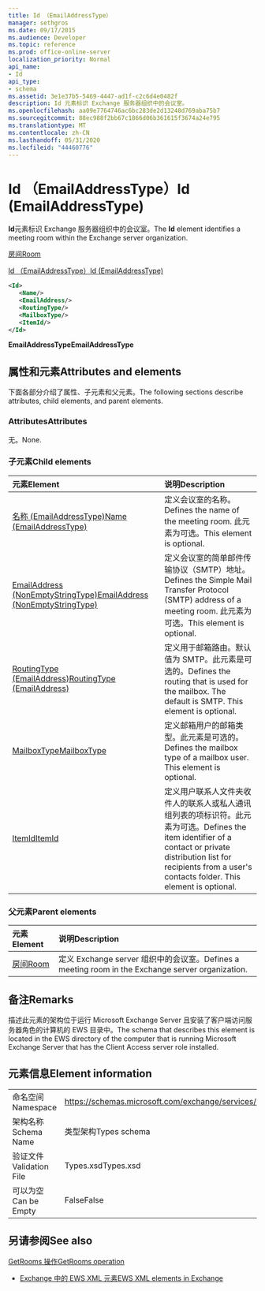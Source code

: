 ```yaml
---
title: Id （EmailAddressType）
manager: sethgros
ms.date: 09/17/2015
ms.audience: Developer
ms.topic: reference
ms.prod: office-online-server
localization_priority: Normal
api_name:
- Id
api_type:
- schema
ms.assetid: 3e1e37b5-5469-4447-ad1f-c2c6d4e0482f
description: Id 元素标识 Exchange 服务器组织中的会议室。
ms.openlocfilehash: aa09e7764746ac6bc283de2d13248d769aba75b7
ms.sourcegitcommit: 88ec988f2bb67c1866d06b361615f3674a24e795
ms.translationtype: MT
ms.contentlocale: zh-CN
ms.lasthandoff: 05/31/2020
ms.locfileid: "44460776"
---
```

# <a name="id-emailaddresstype"></a><span data-ttu-id="9d944-103">Id （EmailAddressType）</span><span class="sxs-lookup"><span data-stu-id="9d944-103">Id (EmailAddressType)</span></span>

<span data-ttu-id="9d944-104">**Id**元素标识 Exchange 服务器组织中的会议室。</span><span class="sxs-lookup"><span data-stu-id="9d944-104">The **Id** element identifies a meeting room within the Exchange server organization.</span></span> 
  
[<span data-ttu-id="9d944-105">房间</span><span class="sxs-lookup"><span data-stu-id="9d944-105">Room</span></span>](room.md)
  
[<span data-ttu-id="9d944-106">Id （EmailAddressType）</span><span class="sxs-lookup"><span data-stu-id="9d944-106">Id (EmailAddressType)</span></span>](id-emailaddresstype.md)
  
```xml
<Id>
   <Name/>
   <EmailAddress/>
   <RoutingType/>
   <MailboxType/>
   <ItemId/>
</Id>
```

 <span data-ttu-id="9d944-107">**EmailAddressType**</span><span class="sxs-lookup"><span data-stu-id="9d944-107">**EmailAddressType**</span></span>
## <a name="attributes-and-elements"></a><span data-ttu-id="9d944-108">属性和元素</span><span class="sxs-lookup"><span data-stu-id="9d944-108">Attributes and elements</span></span>

<span data-ttu-id="9d944-109">下面各部分介绍了属性、子元素和父元素。</span><span class="sxs-lookup"><span data-stu-id="9d944-109">The following sections describe attributes, child elements, and parent elements.</span></span>
  
### <a name="attributes"></a><span data-ttu-id="9d944-110">Attributes</span><span class="sxs-lookup"><span data-stu-id="9d944-110">Attributes</span></span>

<span data-ttu-id="9d944-111">无。</span><span class="sxs-lookup"><span data-stu-id="9d944-111">None.</span></span>
  
### <a name="child-elements"></a><span data-ttu-id="9d944-112">子元素</span><span class="sxs-lookup"><span data-stu-id="9d944-112">Child elements</span></span>

|<span data-ttu-id="9d944-113">**元素**</span><span class="sxs-lookup"><span data-stu-id="9d944-113">**Element**</span></span>|<span data-ttu-id="9d944-114">**说明**</span><span class="sxs-lookup"><span data-stu-id="9d944-114">**Description**</span></span>|
|:-----|:-----|
|[<span data-ttu-id="9d944-115">名称 (EmailAddressType)</span><span class="sxs-lookup"><span data-stu-id="9d944-115">Name (EmailAddressType)</span></span>](name-emailaddresstype.md) <br/> |<span data-ttu-id="9d944-116">定义会议室的名称。</span><span class="sxs-lookup"><span data-stu-id="9d944-116">Defines the name of the meeting room.</span></span> <span data-ttu-id="9d944-117">此元素为可选。</span><span class="sxs-lookup"><span data-stu-id="9d944-117">This element is optional.</span></span>  <br/> |
|[<span data-ttu-id="9d944-118">EmailAddress (NonEmptyStringType)</span><span class="sxs-lookup"><span data-stu-id="9d944-118">EmailAddress (NonEmptyStringType)</span></span>](emailaddress-nonemptystringtype.md) <br/> |<span data-ttu-id="9d944-119">定义会议室的简单邮件传输协议（SMTP）地址。</span><span class="sxs-lookup"><span data-stu-id="9d944-119">Defines the Simple Mail Transfer Protocol (SMTP) address of a meeting room.</span></span> <span data-ttu-id="9d944-120">此元素为可选。</span><span class="sxs-lookup"><span data-stu-id="9d944-120">This element is optional.</span></span>  <br/> |
|[<span data-ttu-id="9d944-121">RoutingType (EmailAddress)</span><span class="sxs-lookup"><span data-stu-id="9d944-121">RoutingType (EmailAddress)</span></span>](routingtype-emailaddress.md) <br/> |<span data-ttu-id="9d944-p103">定义用于邮箱路由。默认值为 SMTP。此元素是可选的。</span><span class="sxs-lookup"><span data-stu-id="9d944-p103">Defines the routing that is used for the mailbox. The default is SMTP. This element is optional.</span></span>  <br/> |
|[<span data-ttu-id="9d944-125">MailboxType</span><span class="sxs-lookup"><span data-stu-id="9d944-125">MailboxType</span></span>](mailboxtype.md) <br/> |<span data-ttu-id="9d944-p104">定义邮箱用户的邮箱类型。此元素是可选的。</span><span class="sxs-lookup"><span data-stu-id="9d944-p104">Defines the mailbox type of a mailbox user. This element is optional.</span></span>  <br/> |
|[<span data-ttu-id="9d944-128">ItemId</span><span class="sxs-lookup"><span data-stu-id="9d944-128">ItemId</span></span>](itemid.md) <br/> |<span data-ttu-id="9d944-p105">定义用户联系人文件夹收件人的联系人或私人通讯组列表的项标识符。此元素为可选。</span><span class="sxs-lookup"><span data-stu-id="9d944-p105">Defines the item identifier of a contact or private distribution list for recipients from a user's contacts folder. This element is optional.</span></span>  <br/> |
   
### <a name="parent-elements"></a><span data-ttu-id="9d944-131">父元素</span><span class="sxs-lookup"><span data-stu-id="9d944-131">Parent elements</span></span>

|<span data-ttu-id="9d944-132">**元素**</span><span class="sxs-lookup"><span data-stu-id="9d944-132">**Element**</span></span>|<span data-ttu-id="9d944-133">**说明**</span><span class="sxs-lookup"><span data-stu-id="9d944-133">**Description**</span></span>|
|:-----|:-----|
|[<span data-ttu-id="9d944-134">房间</span><span class="sxs-lookup"><span data-stu-id="9d944-134">Room</span></span>](room.md) <br/> |<span data-ttu-id="9d944-135">定义 Exchange server 组织中的会议室。</span><span class="sxs-lookup"><span data-stu-id="9d944-135">Defines a meeting room in the Exchange server organization.</span></span>  <br/> |
   
## <a name="remarks"></a><span data-ttu-id="9d944-136">备注</span><span class="sxs-lookup"><span data-stu-id="9d944-136">Remarks</span></span>

<span data-ttu-id="9d944-137">描述此元素的架构位于运行 Microsoft Exchange Server 且安装了客户端访问服务器角色的计算机的 EWS 目录中。</span><span class="sxs-lookup"><span data-stu-id="9d944-137">The schema that describes this element is located in the EWS directory of the computer that is running Microsoft Exchange Server that has the Client Access server role installed.</span></span>
  
## <a name="element-information"></a><span data-ttu-id="9d944-138">元素信息</span><span class="sxs-lookup"><span data-stu-id="9d944-138">Element information</span></span>

|||
|:-----|:-----|
|<span data-ttu-id="9d944-139">命名空间</span><span class="sxs-lookup"><span data-stu-id="9d944-139">Namespace</span></span>  <br/> |https://schemas.microsoft.com/exchange/services/2006/types  <br/> |
|<span data-ttu-id="9d944-140">架构名称</span><span class="sxs-lookup"><span data-stu-id="9d944-140">Schema Name</span></span>  <br/> |<span data-ttu-id="9d944-141">类型架构</span><span class="sxs-lookup"><span data-stu-id="9d944-141">Types schema</span></span>  <br/> |
|<span data-ttu-id="9d944-142">验证文件</span><span class="sxs-lookup"><span data-stu-id="9d944-142">Validation File</span></span>  <br/> |<span data-ttu-id="9d944-143">Types.xsd</span><span class="sxs-lookup"><span data-stu-id="9d944-143">Types.xsd</span></span>  <br/> |
|<span data-ttu-id="9d944-144">可以为空</span><span class="sxs-lookup"><span data-stu-id="9d944-144">Can be Empty</span></span>  <br/> |<span data-ttu-id="9d944-145">False</span><span class="sxs-lookup"><span data-stu-id="9d944-145">False</span></span>  <br/> |
   
## <a name="see-also"></a><span data-ttu-id="9d944-146">另请参阅</span><span class="sxs-lookup"><span data-stu-id="9d944-146">See also</span></span>



[<span data-ttu-id="9d944-147">GetRooms 操作</span><span class="sxs-lookup"><span data-stu-id="9d944-147">GetRooms operation</span></span>](getrooms-operation.md)


- [<span data-ttu-id="9d944-148">Exchange 中的 EWS XML 元素</span><span class="sxs-lookup"><span data-stu-id="9d944-148">EWS XML elements in Exchange</span></span>](ews-xml-elements-in-exchange.md)

